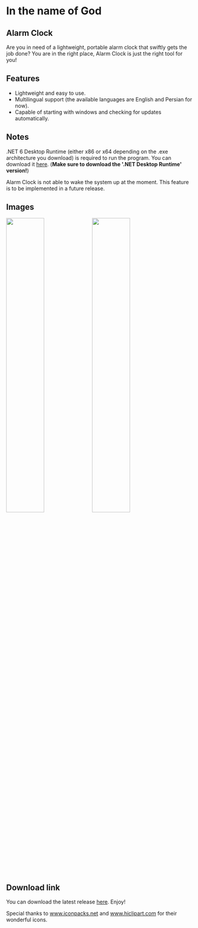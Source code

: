 # In the name of God
## Alarm Clock
Are you in need of a lightweight, portable alarm clock that swiftly gets the job done? You are in the right place, Alarm Clock is just the right tool for you!

## Features
* Lightweight and easy to use.
* Multilingual support (the available languages are English and Persian for now).
* Capable of starting with windows and checking for updates automatically.

## Notes
.NET 6 Desktop Runtime (either x86 or x64 depending on the .exe architecture you download) is required to run the program. You can download it [here](https://dotnet.microsoft.com/en-us/download/dotnet/6.0). (**Make sure to download the '.NET Desktop Runtime' version!**)

Alarm Clock is not able to wake the system up at the moment. This feature is to be implemented in a future release.

## Images
<img src="https://github.com/Wirmaple73/AlarmClock/assets/71328992/6eaebc92-0891-4798-a2ba-f4b744830070" width="45%"></img> 
<img src="https://github.com/Wirmaple73/AlarmClock/assets/71328992/8d8e8c25-8c33-42f6-b304-3304c497bb24" width="45%"></img> 

## Download link
You can download the latest release [here](https://github.com/Wirmaple73/AlarmClock/releases/latest). Enjoy!

Special thanks to www.iconpacks.net and www.hiclipart.com for their wonderful icons.
